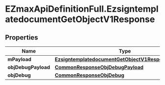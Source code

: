 # EZmaxApiDefinitionFull.EzsigntemplatedocumentGetObjectV1Response

## Properties

Name | Type | Description | Notes
------------ | ------------- | ------------- | -------------
**mPayload** | [**EzsigntemplatedocumentGetObjectV1ResponseMPayload**](EzsigntemplatedocumentGetObjectV1ResponseMPayload.md) |  | 
**objDebugPayload** | [**CommonResponseObjDebugPayload**](CommonResponseObjDebugPayload.md) |  | [optional] 
**objDebug** | [**CommonResponseObjDebug**](CommonResponseObjDebug.md) |  | [optional] 


